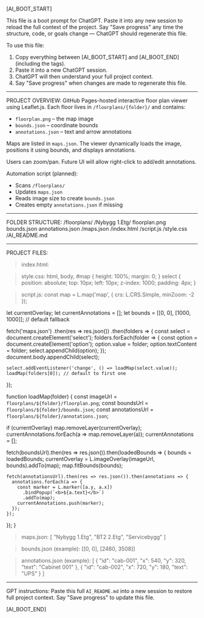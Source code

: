 [AI_BOOT_START]

This file is a boot prompt for ChatGPT.
Paste it into any new session to reload the full context of the project.
Say "Save progress" any time the structure, code, or goals change — ChatGPT should regenerate this file.

To use this file:
1. Copy everything between [AI_BOOT_START] and [AI_BOOT_END] (including the tags).
2. Paste it into a new ChatGPT session.
3. ChatGPT will then understand your full project context.
4. Say "Save progress" when changes are made to regenerate this file.

---

PROJECT OVERVIEW:
GitHub Pages-hosted interactive floor plan viewer using Leaflet.js.
Each floor lives in `/floorplans/{folder}/` and contains:
- `floorplan.png` – the map image
- `bounds.json` – coordinate bounds
- `annotations.json` – text and arrow annotations

Maps are listed in `maps.json`.
The viewer dynamically loads the image, positions it using bounds, and displays annotations.

Users can zoom/pan. Future UI will allow right-click to add/edit annotations.

Automation script (planned):
- Scans `/floorplans/`
- Updates `maps.json`
- Reads image size to create `bounds.json`
- Creates empty `annotations.json` if missing

---

FOLDER STRUCTURE:
/floorplans/
  /Nybygg 1.Etg/
    floorplan.png
    bounds.json
    annotations.json
/maps.json
/index.html
/script.js
/style.css
/AI_README.md

---

PROJECT FILES:

> index.html:
<!DOCTYPE html>
<html>
<head>
  <meta charset="utf-8" />
  <title>Interactive Floor Map</title>
  <link rel="stylesheet" href="https://unpkg.com/leaflet/dist/leaflet.css" />
  <link rel="stylesheet" href="style.css" />
</head>
<body>
  <div id="map"></div>
  <script src="https://unpkg.com/leaflet/dist/leaflet.js"></script>
  <script src="script.js"></script>
</body>
</html>

> style.css:
html, body, #map {
  height: 100%;
  margin: 0;
}
select {
  position: absolute;
  top: 10px;
  left: 10px;
  z-index: 1000;
  padding: 4px;
}

> script.js:
const map = L.map('map', {
  crs: L.CRS.Simple,
  minZoom: -2
});

let currentOverlay;
let currentAnnotations = [];
let bounds = [[0, 0], [1000, 1000]]; // default fallback

fetch('maps.json')
  .then(res => res.json())
  .then(folders => {
    const select = document.createElement('select');
    folders.forEach(folder => {
      const option = document.createElement('option');
      option.value = folder;
      option.textContent = folder;
      select.appendChild(option);
    });
    document.body.appendChild(select);

    select.addEventListener('change', () => loadMap(select.value));
    loadMap(folders[0]); // default to first one
  });

function loadMap(folder) {
  const imageUrl = `floorplans/${folder}/floorplan.png`;
  const boundsUrl = `floorplans/${folder}/bounds.json`;
  const annotationsUrl = `floorplans/${folder}/annotations.json`;

  if (currentOverlay) map.removeLayer(currentOverlay);
  currentAnnotations.forEach(a => map.removeLayer(a));
  currentAnnotations = [];

  fetch(boundsUrl).then(res => res.json()).then(loadedBounds => {
    bounds = loadedBounds;
    currentOverlay = L.imageOverlay(imageUrl, bounds).addTo(map);
    map.fitBounds(bounds);

    fetch(annotationsUrl).then(res => res.json()).then(annotations => {
      annotations.forEach(a => {
        const marker = L.marker([a.y, a.x])
          .bindPopup(`<b>${a.text}</b>`)
          .addTo(map);
        currentAnnotations.push(marker);
      });
    });
  });
}

> maps.json:
[
  "Nybygg 1.Etg",
  "BT2 2.Etg",
  "Servicebygg"
]

> bounds.json (example):
[[0, 0], [2480, 3508]]

> annotations.json (example):
[
  {
    "id": "cab-001",
    "x": 540,
    "y": 320,
    "text": "Cabinet 001"
  },
  {
    "id": "cab-002",
    "x": 720,
    "y": 180,
    "text": "UPS"
  }
]

---

GPT instructions:
Paste this full `AI_README.md` into a new session to restore full project context.
Say "Save progress" to update this file.

[AI_BOOT_END]
